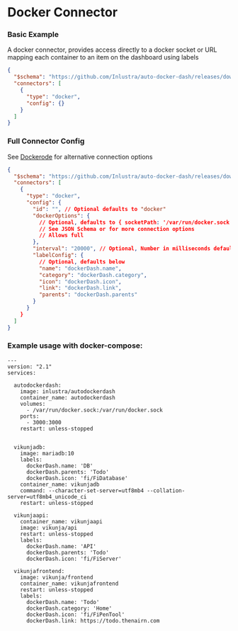 # Docker Connector

### Basic Example

A docker connector, provides access directly to a docker socket or URL mapping each container to an item on the dashboard using labels


```json
{
  "$schema": "https://github.com/Inlustra/auto-docker-dash/releases/download/v2.0.0/schema.json",
  "connectors": [
    {
      "type": "docker",
      "config": {}
    }
  ]
}
```

### Full Connector Config

See [Dockerode](https://www.npmjs.com/package/dockerode) for alternative connection options

```json
{
  "$schema": "https://github.com/Inlustra/auto-docker-dash/releases/download/v2.0.0/schema.json",
  "connectors": [
    {
      "type": "docker",
      "config": {
        "id": "", // Optional defaults to "docker"
        "dockerOptions": {
          // Optional, defaults to { socketPath: '/var/run/docker.sock' }
          // See JSON Schema or for more connection options
          // Allows full
        },
        "interval": "20000", // Optional, Number in milliseconds defaults to 20 seconds
        "labelConfig": {
          // Optional, defaults below
          "name": "dockerDash.name",
          "category": "dockerDash.category",
          "icon": "dockerDash.icon",
          "link": "dockerDash.link",
          "parents": "dockerDash.parents"
        }
      }
    }
  ]
}
```

### Example usage with docker-compose:

```
---
version: "2.1"
services:

  autodockerdash:
    image: inlustra/autodockerdash
    container_name: autodockerdash
    volumes:
      - /var/run/docker.sock:/var/run/docker.sock
    ports:
      - 3000:3000
    restart: unless-stopped


  vikunjadb:
    image: mariadb:10
    labels:
      dockerDash.name: 'DB'
      dockerDash.parents: 'Todo'
      dockerDash.icon: 'fi/FiDatabase'
    container_name: vikunjadb
    command: --character-set-server=utf8mb4 --collation-server=utf8mb4_unicode_ci
    restart: unless-stopped

  vikunjaapi:
    container_name: vikunjaapi
    image: vikunja/api
    restart: unless-stopped
    labels:
      dockerDash.name: 'API'
      dockerDash.parents: 'Todo'
      dockerDash.icon: 'fi/FiServer'

  vikunjafrontend:
    image: vikunja/frontend
    container_name: vikunjafrontend
    restart: unless-stopped
    labels:
      dockerDash.name: 'Todo'
      dockerDash.category: 'Home'
      dockerDash.icon: 'fi/FiPenTool'
      dockerDash.link: https://todo.thenairn.com
```

